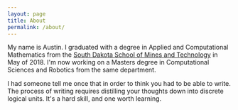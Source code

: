 ```yaml
---
layout: page
title: About
permalink: /about/
---
```


My name is Austin. I graduated with a degree in Applied and Computational Mathematics from the [South Dakota School of Mines and Technology](https://www.sdsmt.edu/) in May of 2018. I'm now working on a Masters degree in Computational Sciences and Robotics from the same department.

I had someone tell me once that in order to think you had to be able to write. The process of writing requires distilling your thoughts down into discrete logical units. It's a hard skill, and one worth learning.
